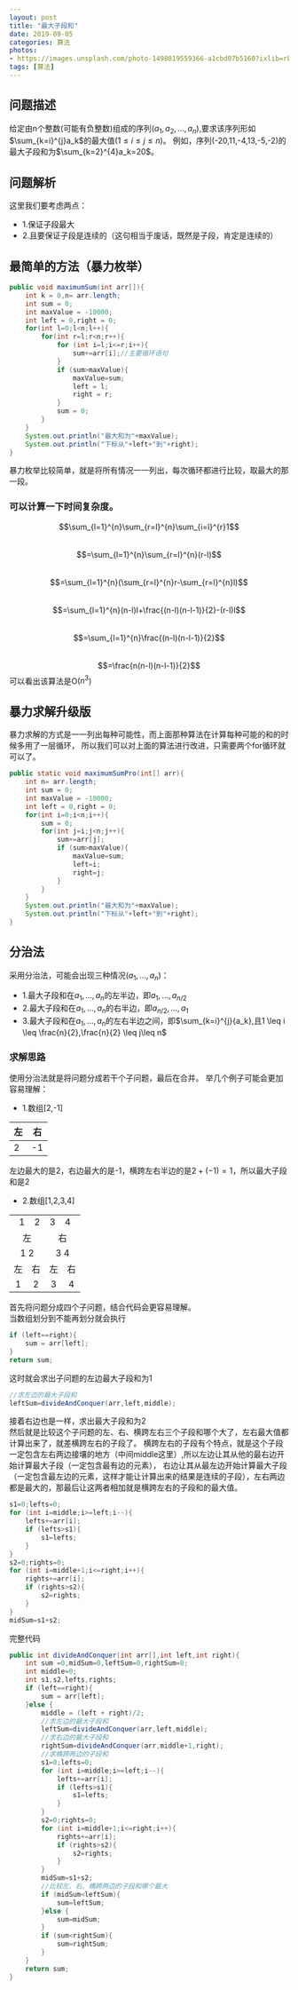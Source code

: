 ```yaml
---
layout: post
title: "最大子段和"
date: 2019-09-05
categories: 算法
photos:
- https://images.unsplash.com/photo-1498019559366-a1cbd07b5160?ixlib=rb-1.2.1&ixid=eyJhcHBfaWQiOjEyMDd9&auto=format&fit=crop&w=500&q=60
tags: [算法]
---
```





## 问题描述
给定由n个整数(可能有负整数)组成的序列($a_1,a_2,...,a_n$),要求该序列形如$\sum_{k=i}^{j}a_k$的最大值($1\leq i \leq j \leq n$)。
 例如，序列(-20,11,-4,13,-5,-2)的最大子段和为$\sum_{k=2}^{4}a_k=20$。

## 问题解析
这里我们要考虑两点：
+ 1.保证子段最大
+ 2.且要保证子段是连续的（这句相当于废话，既然是子段，肯定是连续的）

## 最简单的方法（暴力枚举）

```java
public void maximumSum(int arr[]){
    int k = 0,n= arr.length;
    int sum = 0;
    int maxValue = -10000;
    int left = 0,right = 0;
    for(int l=0;l<n;l++){
        for(int r=l;r<n;r++){
            for (int i=l;i<=r;i++){
                sum+=arr[i];//主要循环语句
            }
            if (sum>maxValue){
                maxValue=sum;
                left = l;
                right = r;
            }
            sum = 0;
        }
    }
    System.out.println("最大和为"+maxValue);
    System.out.println("下标从"+left+"到"+right);
}
```
暴力枚举比较简单，就是将所有情况一一列出，每次循环都进行比较，取最大的那一段。
### 可以计算一下时间复杂度。  
$$\sum_{l=1}^{n}\sum_{r=l}^{n}\sum_{i=l}^{r}1$$  
$$=\sum_{l=1}^{n}\sum_{r=l}^{n}(r-l)$$  
$$=\sum_{l=1}^{n}(\sum_{r=l}^{n}r-\sum_{r=l}^{n}l)$$  
$$=\sum_{l=1}^{n}(n-l)l+\frac{(n-l)(n-l-1)}{2}-(r-l)l$$  
$$=\sum_{l=1}^{n}\frac{(n-l)(n-l-1)}{2}$$  
$$=\frac{n(n-l)(n-l-1)}{2}$$
可以看出该算法是O($n^3$)

## 暴力求解升级版
暴力求解的方式是一一列出每种可能性，而上面那种算法在计算每种可能的和的时候多用了一层循环，
所以我们可以对上面的算法进行改进，只需要两个for循环就可以了。

```java
public static void maximumSumPro(int[] arr){
    int n= arr.length;
    int sum = 0;
    int maxValue = -10000;
    int left = 0,right = 0;
    for(int i=0;i<n;i++){
        sum = 0;
        for(int j=i;j<n;j++){
            sum+=arr[j];
            if (sum>maxValue){
                maxValue=sum;
                left=i;
                right=j;
            }
        }
    }
    System.out.println("最大和为"+maxValue);
    System.out.println("下标从"+left+"到"+right);
}
```


## 分治法
采用分治法，可能会出现三种情况($a_1,...,a_n$)：  
+ 1.最大子段和在$a_1,...,a_n$的左半边，即$a_1,...,a_{n/2}$  
+ 2.最大子段和在$a_1,...,a_n$的右半边，即$a_{n/2},...,a_1$  
+ 3.最大子段和在$a_1,...,a_n$的左右半边之间，即$\sum_{k=i}^{j}{a_k},且1 \leq i \leq \frac{n}{2},\frac{n}{2} \leq j\leq n$

### 求解思路
使用分治法就是将问题分成若干个子问题，最后在合并。
举几个例子可能会更加容易理解：
+ 1.数组[2,-1]

左|右
--|--
2|-1

左边最大的是2，右边最大的是-1，横跨左右半边的是$2+(-1)=1$，所以最大子段和是2

+ 2.数组[1,2,3,4]

<table>
    <tr>
       <td colspan="4" align="center">1 &nbsp;&nbsp;&nbsp;2&nbsp;&nbsp;&nbsp; 3 &nbsp;&nbsp;&nbsp;4</td>   
   </tr>
    <tr>
       <td colspan="2" align="center">左</td>  
        <td colspan="2" align="center">右</td>  
   </tr>
   <tr>
        <td colspan="2" align="center">1      2</td>  
        <td colspan="2" align="center">3      4</td>    
   </tr>
      <tr>
        <td align="center">左</td> 
        <td align="center">右</td> 
        <td align="center">左</td> 
        <td align="center">右</td> 
   </tr>
   <tr>
        <td align="center">1</td> 
        <td align="center">2</td> 
        <td align="center">3</td> 
        <td align="center">4</td> 
   </tr>
</table>

首先将问题分成四个子问题，结合代码会更容易理解。  
当数组划分到不能再划分就会执行  
```java
if (left==right){
    sum = arr[left];
}
return sum;
```
这时就会求出子问题的左边最大子段和为1  
```java
//求左边的最大子段和
leftSum=divideAndConquer(arr,left,middle);
```
接着右边也是一样，求出最大子段和为2  
然后就是比较这个子问题的左、右、横跨左右三个子段和哪个大了，左右最大值都计算出来了，就差横跨左右的子段了。
横跨左右的子段有个特点，就是这个子段一定包含左右两边接壤的地方（中间middle这里）,所以左边让其从他的最右边开始计算最大子段（一定包含最有边的元素），
右边让其从最左边开始计算最大子段（一定包含最左边的元素，这样才能让计算出来的结果是连续的子段），左右两边都是最大的，那最后让这两者相加就是横跨左右的子段和的最大值。

```java
s1=0;lefts=0;
for (int i=middle;i>=left;i--){
    lefts+=arr[i];
    if (lefts>s1){
        s1=lefts;
    }
}
s2=0;rights=0;
for (int i=middle+1;i<=right;i++){
    rights+=arr[i];
    if (rights>s2){
        s2=rights;
    }
}
midSum=s1+s2;
```

完整代码
```java
public int divideAndConquer(int arr[],int left,int right){
    int sum =0,midSum=0,leftSum=0,rightSum=0;
    int middle=0;
    int s1,s2,lefts,rights;
    if (left==right){
        sum = arr[left];
    }else {
        middle = (left + right)/2;
        //求左边的最大子段和
        leftSum=divideAndConquer(arr,left,middle);
        //求右边的最大子段和
        rightSum=divideAndConquer(arr,middle+1,right);
        //求横跨两边的子段和
        s1=0;lefts=0;
        for (int i=middle;i>=left;i--){
            lefts+=arr[i];
            if (lefts>s1){
                s1=lefts;
            }
        }
        s2=0;rights=0;
        for (int i=middle+1;i<=right;i++){
            rights+=arr[i];
            if (rights>s2){
                s2=rights;
            }
        }
        midSum=s1+s2;
        //比较左、右、横跨两边的子段和哪个最大
        if (midSum<leftSum){
            sum=leftSum;
        }else {
            sum=midSum;
        }
        if (sum<rightSum){
            sum=rightSum;
        }
    }
    return sum;
}
```
